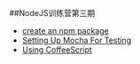 ##NodeJS训练营第三期
- [create an npm package](https://gist.github.com/hayeah/9f4aacde591c52168cf8)
- [Setting Up Mocha For Testing](https://gist.github.com/hayeah/50531e7b0abe90112ef0)
- [Using CoffeeScript](https://gist.github.com/hayeah/373ce625b11d72b8a76a)
